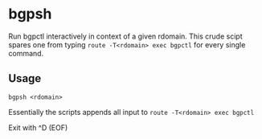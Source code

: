 # bgpsh

Run bgpctl interactively in context of a given rdomain.
This crude scipt spares one from typing `route -T<rdomain> exec bgpctl` for every single command.

## Usage

```shell
bgpsh <rdomain>
```

Essentially the scripts appends all input to `route -T<rdomain> exec bgpctl`

Exit with ^D (EOF)
